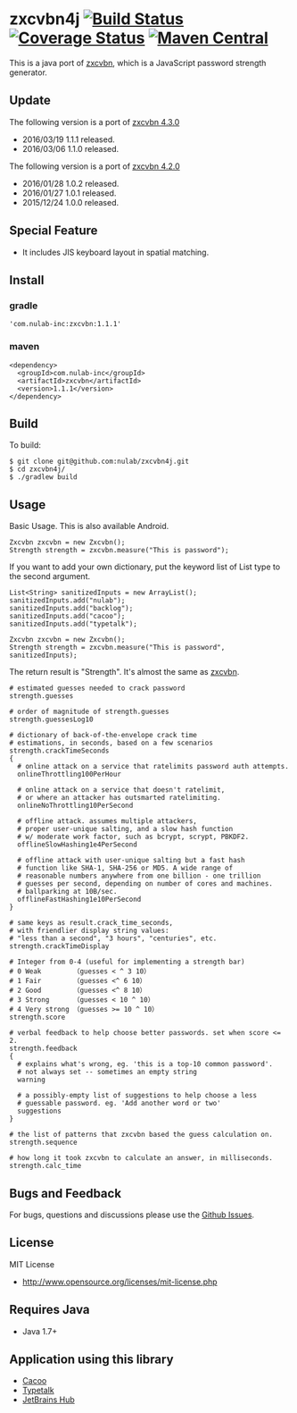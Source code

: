 
# zxcvbn4j [![Build Status](https://travis-ci.org/nulab/zxcvbn4j.svg?branch=master)](https://travis-ci.org/nulab/zxcvbn4j) [![Coverage Status](https://coveralls.io/repos/nulab/zxcvbn4j/badge.svg?branch=master&service=github)](https://coveralls.io/github/nulab/zxcvbn4j?branch=master) [![Maven Central](https://maven-badges.herokuapp.com/maven-central/com.nulab-inc/zxcvbn/badge.svg)](https://maven-badges.herokuapp.com/maven-central/com.nulab-inc/zxcvbn)

This is a java port of [zxcvbn](https://github.com/dropbox/zxcvbn), which is a JavaScript password strength generator.

## Update

The following version is a port of [zxcvbn 4.3.0](https://github.com/dropbox/zxcvbn/releases/tag/4.3.0)

* 2016/03/19 1.1.1 released.
* 2016/03/06 1.1.0 released.

The following version is a port of [zxcvbn 4.2.0](https://github.com/dropbox/zxcvbn/releases/tag/4.2.0)

* 2016/01/28 1.0.2 released.
* 2016/01/27 1.0.1 released.
* 2015/12/24 1.0.0 released.

## Special Feature

* It includes JIS keyboard layout in spatial matching.

## Install

### gradle

```
'com.nulab-inc:zxcvbn:1.1.1'
```

### maven

```
<dependency>
  <groupId>com.nulab-inc</groupId>
  <artifactId>zxcvbn</artifactId>
  <version>1.1.1</version>
</dependency>
```

## Build

To build:

```
$ git clone git@github.com:nulab/zxcvbn4j.git
$ cd zxcvbn4j/
$ ./gradlew build
```

## Usage

Basic Usage. This is also available Android.

```
Zxcvbn zxcvbn = new Zxcvbn();
Strength strength = zxcvbn.measure("This is password");
```

If you want to add your own dictionary, put the keyword list of List <String> type to the second argument.

```
List<String> sanitizedInputs = new ArrayList();
sanitizedInputs.add("nulab");
sanitizedInputs.add("backlog");
sanitizedInputs.add("cacoo");
sanitizedInputs.add("typetalk");

Zxcvbn zxcvbn = new Zxcvbn();
Strength strength = zxcvbn.measure("This is password", sanitizedInputs);
```

The return result is "Strength". It's almost the same as [zxcvbn](https://github.com/dropbox/zxcvbn).

```
# estimated guesses needed to crack password
strength.guesses

# order of magnitude of strength.guesses
strength.guessesLog10

# dictionary of back-of-the-envelope crack time
# estimations, in seconds, based on a few scenarios
strength.crackTimeSeconds
{
  # online attack on a service that ratelimits password auth attempts.
  onlineThrottling100PerHour

  # online attack on a service that doesn't ratelimit,
  # or where an attacker has outsmarted ratelimiting.
  onlineNoThrottling10PerSecond

  # offline attack. assumes multiple attackers,
  # proper user-unique salting, and a slow hash function
  # w/ moderate work factor, such as bcrypt, scrypt, PBKDF2.
  offlineSlowHashing1e4PerSecond

  # offline attack with user-unique salting but a fast hash
  # function like SHA-1, SHA-256 or MD5. A wide range of
  # reasonable numbers anywhere from one billion - one trillion
  # guesses per second, depending on number of cores and machines.
  # ballparking at 10B/sec.
  offlineFastHashing1e10PerSecond
}

# same keys as result.crack_time_seconds,
# with friendlier display string values:
# "less than a second", "3 hours", "centuries", etc.
strength.crackTimeDisplay

# Integer from 0-4 (useful for implementing a strength bar)
# 0 Weak        （guesses < ^ 3 10）
# 1 Fair        （guesses <^ 6 10）
# 2 Good        （guesses <^ 8 10）
# 3 Strong      （guesses < 10 ^ 10）
# 4 Very strong （guesses >= 10 ^ 10）
strength.score

# verbal feedback to help choose better passwords. set when score <= 2.
strength.feedback
{
  # explains what's wrong, eg. 'this is a top-10 common password'.
  # not always set -- sometimes an empty string
  warning

  # a possibly-empty list of suggestions to help choose a less
  # guessable password. eg. 'Add another word or two'
  suggestions
}

# the list of patterns that zxcvbn based the guess calculation on.
strength.sequence

# how long it took zxcvbn to calculate an answer, in milliseconds.
strength.calc_time
```

## Bugs and Feedback

For bugs, questions and discussions please use the [Github Issues](https://github.com/nulab/zxcvbn4j/issues).

## License

MIT License

* http://www.opensource.org/licenses/mit-license.php

## Requires Java

* Java 1.7+

## Application using this library

- [Cacoo](https://cacoo.com/)
- [Typetalk](https://typetalk.in/)
- [JetBrains Hub](https://www.jetbrains.com/hub/)
